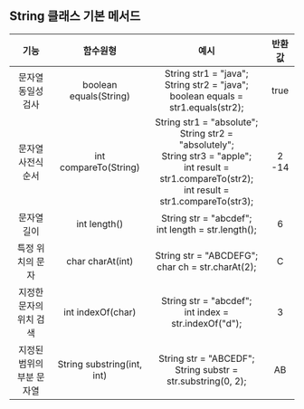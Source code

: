 ## String 클래스 기본 메서드



|기능|함수원형|                                                                                     예시                                                                                     |     반환값     |
|:---:|:---:|:--------------------------------------------------------------------------------------------------------------------------------------------------------------------------:|:-----------:|
|문자열 동일성 검사|boolean equals(String)|                                        String str1 = "java"; <br/> String str2 = "java"; <br/> boolean equals = str1.equals(str2);                                         |    true     |
|문자열 사전식 순서|int compareTo(String)| String str1 = "absolute"; <br/> String str2 = "absolutely"; <br/> String str3 = "apple"; <br/> int result = str1.compareTo(str2); <br/> int result = str1.compareTo(str3); | 2 <br/> -14 |
|문자열 길이|int length()|                                                          String str = "abcdef"; <br/> int length = str.length();                                                           |      6      |
|특정 위치의 문자 |char charAt(int)|                                                           String str = "ABCDEFG"; <br/> char ch = str.charAt(2);                                                           |      C      |
|지정한 문자의 위치 검색|int indexOf(char)|                                                         String str = "abcdef"; <br/> int index = str.indexOf("d");                                                         |      3      |
|지정된 범위의 부분 문자열|String substring(int, int)|                                                     String str = "ABCEDF"; <br/> String substr = str.substring(0, 2);                                                      |     AB      |
